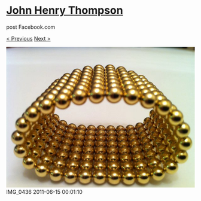 # [John Henry Thompson](../README.md)
post Facebook.com

[< Previous](2011-06-15-2.md) [Next >](2011-06-15-4.md)

[![](../media/2011-06-15/Magnetic-Balls-IMG_0436.jpg)](../README.md)
IMG_0436
2011-06-15 00:01:10
